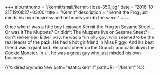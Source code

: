 +++
albumthumb = "/kermit/small/kermit-close-350.jpg"
date = "2016-10-21T19:08:27+03:00"
title = "Kermit"
description = "Kermit the Frog just minds his own business and he hopes you do the same."
+++

Once when I was a little boy I enjoyed Kermit the Frog on Sesame Street... Or was it The Muppets? Or didn't The Muppets live on Sesame Street? I don't remember. Either way, he was a fun silly guy, who seemed to be the real leader of the pack. He had a hot girlfriend in Miss Piggy. And his best friend was a giant bird. He could cheer up the Grouch, and calm down the Cookie Monster. In all, he was a great guy who just minded his own business.

{{% directoryindexNew path="/static/kermit" pathURL="/kermit" %}}
